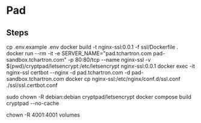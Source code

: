 # Pad

## Steps
cp .env.example .env
docker build -t nginx-ssl:0.0.1 -f ssl/Dockerfile .
docker run --rm -it -e SERVER_NAME="pad.tchartron.com pad-sandbox.tchartron.com" -p 80:80/tcp --name nginx-ssl -v $(pwd)/cryptpad/letsencrypt:/etc/letsencrypt nginx-ssl:0.0.1
docker exec -it nginx-ssl certbot --nginx -d pad.tchartron.com -d pad-sandbox.tchartron.com
docker cp nginx-ssl:/etc/nginx/conf.d/ssl.conf ./ssl/ssl.certbot.conf

sudo chown -R debian:debian cryptpad/letsencrypt
docker compose build cryptpad --no-cache

chown -R 4001:4001 volumes

